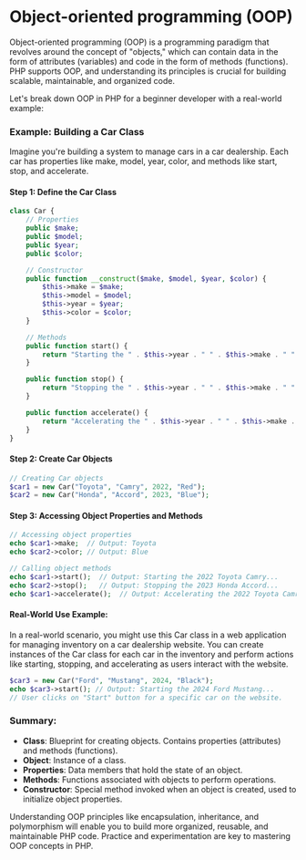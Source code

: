# Object-oriented programming (OOP)

Object-oriented programming (OOP) is a programming paradigm that revolves around the concept of "objects," which can contain data in the form of attributes (variables) and code in the form of methods (functions). PHP supports OOP, and understanding its principles is crucial for building scalable, maintainable, and organized code.

Let's break down OOP in PHP for a beginner developer with a real-world example:

### Example: Building a Car Class

Imagine you're building a system to manage cars in a car dealership. Each car has properties like make, model, year, color, and methods like start, stop, and accelerate.

#### Step 1: Define the Car Class

```php
class Car {
    // Properties
    public $make;
    public $model;
    public $year;
    public $color;

    // Constructor
    public function __construct($make, $model, $year, $color) {
        $this->make = $make;
        $this->model = $model;
        $this->year = $year;
        $this->color = $color;
    }

    // Methods
    public function start() {
        return "Starting the " . $this->year . " " . $this->make . " " . $this->model . "...";
    }

    public function stop() {
        return "Stopping the " . $this->year . " " . $this->make . " " . $this->model . "...";
    }

    public function accelerate() {
        return "Accelerating the " . $this->year . " " . $this->make . " " . $this->model . "...";
    }
}
```

#### Step 2: Create Car Objects

```php
// Creating Car objects
$car1 = new Car("Toyota", "Camry", 2022, "Red");
$car2 = new Car("Honda", "Accord", 2023, "Blue");
```

#### Step 3: Accessing Object Properties and Methods

```php
// Accessing object properties
echo $car1->make;  // Output: Toyota
echo $car2->color; // Output: Blue

// Calling object methods
echo $car1->start();  // Output: Starting the 2022 Toyota Camry...
echo $car2->stop();   // Output: Stopping the 2023 Honda Accord...
echo $car1->accelerate();  // Output: Accelerating the 2022 Toyota Camry...
```

#### Real-World Use Example:

In a real-world scenario, you might use this Car class in a web application for managing inventory on a car dealership website. You can create instances of the Car class for each car in the inventory and perform actions like starting, stopping, and accelerating as users interact with the website.

```php
$car3 = new Car("Ford", "Mustang", 2024, "Black");
echo $car3->start(); // Output: Starting the 2024 Ford Mustang...
// User clicks on "Start" button for a specific car on the website.
```

### Summary:

-  **Class**: Blueprint for creating objects. Contains properties (attributes) and methods (functions).
-  **Object**: Instance of a class.
-  **Properties**: Data members that hold the state of an object.
-  **Methods**: Functions associated with objects to perform operations.
-  **Constructor**: Special method invoked when an object is created, used to initialize object properties.

Understanding OOP principles like encapsulation, inheritance, and polymorphism will enable you to build more organized, reusable, and maintainable PHP code. Practice and experimentation are key to mastering OOP concepts in PHP.
